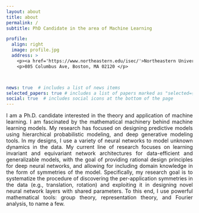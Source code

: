 ```yaml
---
layout: about
title: about
permalink: /
subtitle: PhD Candidate in the area of Machine Learning

profile:
  align: right
  image: profile.jpg
  address: >
    <p><a href='https://www.northeastern.edu/isec/'>Northeastern University Interdisciplinary Science & Engineering Complex</a> </p>
    <p>805 Columbus Ave, Boston, MA 02120 </p>



news: true  # includes a list of news items
selected_papers: true # includes a list of papers marked as "selected={true}"
social: true  # includes social icons at the bottom of the page
---
```


<p style='text-align: justify;'> I am a Ph.D. candidate interested in the theory and application of machine learning. I am fascinated by the mathematical machinery behind machine learning models. My research has focused on designing predictive models using hierarchical probabilistic modeling, and deep generative modeling tools. In my designs, I use a variety of neural networks to model unknown dynamics in the data. My current line of research focuses on learning invariant and equivariant network architectures for data-efficient and generalizable models, with the goal of providing rational design principles for deep neural networks, and allowing for including domain knowledge in the form of symmetries of the model. Specifically, my research goal is to systematize the procedure of discovering the per-application symmetries in the data (e.g., translation, rotation) and exploiting it in designing novel neural network layers with shared parameters. To this end, I use powerful mathematical tools: group theory, representation theory, and Fourier analysis, to name a few.  </p>

